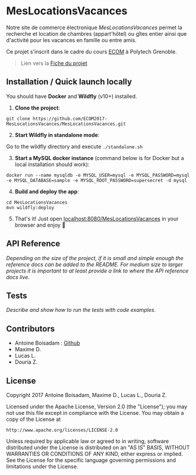 # MesLocationsVacances

Notre site de commerce électronique _MesLocationsVacances_ permet la recherche et location de chambres (appart'hôtel) ou gîtes entier ainsi que d'activité pour les vacances en famille ou entre amis.

Ce projet s'inscrit dans le cadre du cours [ECOM](https://air.imag.fr/index.php/ECOM-RICM) à Polytech Grenoble.

> Lien vers la [Fiche du projet](https://air.imag.fr/index.php/ECOM_RICM5_Groupe4_2017)

## Installation / Quick launch locally

You should have **Docker** and **Wildfly** (v10+) installed.

1) **Clone the project**:
```
git clone https://github.com/ECOM2017-MesLocationsVacances/MesLocationsVacances.git
```

2) **Start Wildfly in standalone mode**: 

Go to the wildfly directory and execute `./standalone.sh`

3) **Start a MySQL docker instance** (command below is for Docker but a local installation should work):
```
docker run --name mysqldb -e MYSQL_USER=mysql -e MYSQL_PASSWORD=mysql -e MYSQL_DATABASE=sample -e MYSQL_ROOT_PASSWORD=supersecret -d mysql
```

4) **Build and deploy the app**:
```
cd MesLocationsVacances
mvn wildfly:deploy
```

5) That's it! Just open [localhost:8080/MesLocationsVacances](http://localhost:8080/MesLocationsVacances) in your browser and enjoy :tada:

## API Reference

_Depending on the size of the project, if it is small and simple enough the reference docs can be added to the README. For medium size to larger projects it is important to at least provide a link to where the API reference docs live._

## Tests

_Describe and show how to run the tests with code examples._

## Contributors

* Antoine Boisadam : [Github](https://github.com/Antoine38660)
* Maxime D.
* Lucas L.
* Douria Z.


## License

Copyright 2017 Antoine Boisadam, Maxime D., Lucas L., Douria Z.

Licensed under the Apache License, Version 2.0 (the "License");
you may not use this file except in compliance with the License.
You may obtain a copy of the License at

    http://www.apache.org/licenses/LICENSE-2.0

Unless required by applicable law or agreed to in writing, software
distributed under the License is distributed on an "AS IS" BASIS,
WITHOUT WARRANTIES OR CONDITIONS OF ANY KIND, either express or implied.
See the License for the specific language governing permissions and
limitations under the License.
